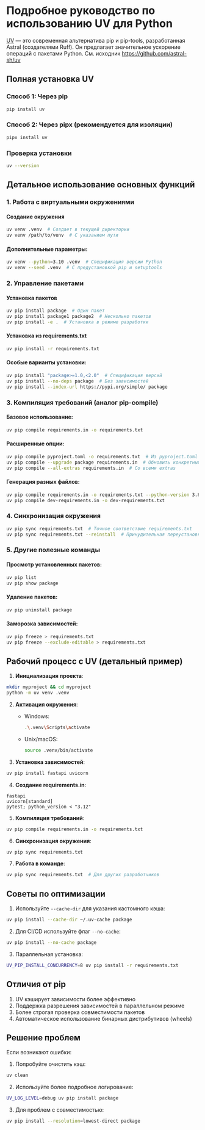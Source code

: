 # Подробное руководство по использованию UV для Python

[UV](https://astral-sh.vercel.app/blog/uv-unified-python-packaging) — это современная альтернатива pip и pip-tools, разработанная Astral (создателями Ruff). Он предлагает значительное ускорение операций с пакетами Python. 
См. исходник https://github.com/astral-sh/uv

## Полная установка UV

### Способ 1: Через pip
```bash
pip install uv
```

### Способ 2: Через pipx (рекомендуется для изоляции)
```bash
pipx install uv
```

### Проверка установки
```bash
uv --version
```

## Детальное использование основных функций

### 1. Работа с виртуальными окружениями

#### Создание окружения
```bash
uv venv .venv  # Создает в текущей директории
uv venv /path/to/venv  # С указанием пути
```

#### Дополнительные параметры:
```bash
uv venv --python=3.10 .venv  # Спецификация версии Python
uv venv --seed .venv  # С предустановкой pip и setuptools
```

### 2. Управление пакетами

#### Установка пакетов
```bash
uv pip install package  # Один пакет
uv pip install package1 package2  # Несколько пакетов
uv pip install -e .  # Установка в режиме разработки
```

#### Установка из requirements.txt
```bash
uv pip install -r requirements.txt
```

#### Особые варианты установки:
```bash
uv pip install "package>=1.0,<2.0"  # Спецификация версий
uv pip install --no-deps package  # Без зависимостей
uv pip install --index-url https://pypi.org/simple/ package
```

### 3. Компиляция требований (аналог pip-compile)

#### Базовое использование:
```bash
uv pip compile requirements.in -o requirements.txt
```

#### Расширенные опции:
```bash
uv pip compile pyproject.toml -o requirements.txt  # Из pyproject.toml
uv pip compile --upgrade package requirements.in  # Обновить конкретный пакет
uv pip compile --all-extras requirements.in  # Со всеми extras
```

#### Генерация разных файлов:
```bash
uv pip compile requirements.in -o requirements.txt --python-version 3.8
uv pip compile dev-requirements.in -o dev-requirements.txt
```

### 4. Синхронизация окружения

```bash
uv pip sync requirements.txt  # Точное соответствие requirements.txt
uv pip sync requirements.txt --reinstall  # Принудительная переустановка
```

### 5. Другие полезные команды

#### Просмотр установленных пакетов:
```bash
uv pip list
uv pip show package
```

#### Удаление пакетов:
```bash
uv pip uninstall package
```

#### Заморозка зависимостей:
```bash
uv pip freeze > requirements.txt
uv pip freeze --exclude-editable > requirements.txt
```

## Рабочий процесс с UV (детальный пример)

1. **Инициализация проекта**:
```bash
mkdir myproject && cd myproject
python -m uv venv .venv
```

2. **Активация окружения**:
   - Windows:
     ```bash
     .\.venv\Scripts\activate
     ```
   - Unix/macOS:
     ```bash
     source .venv/bin/activate
     ```

3. **Установка зависимостей**:
```bash
uv pip install fastapi uvicorn
```

4. **Создание requirements.in**:
```text
fastapi
uvicorn[standard]
pytest; python_version < "3.12"
```

5. **Компиляция требований**:
```bash
uv pip compile requirements.in -o requirements.txt
```

6. **Синхронизация окружения**:
```bash
uv pip sync requirements.txt
```

7. **Работа в команде**:
```bash
uv pip sync requirements.txt  # Для других разработчиков
```

## Советы по оптимизации

1. Используйте `--cache-dir` для указания кастомного кэша:
```bash
uv pip install --cache-dir ~/.uv-cache package
```

2. Для CI/CD используйте флаг `--no-cache`:
```bash
uv pip install --no-cache package
```

3. Параллельная установка:
```bash
UV_PIP_INSTALL_CONCURRENCY=8 uv pip install -r requirements.txt
```

## Отличия от pip

1. UV кэширует зависимости более эффективно
2. Поддержка разрешения зависимостей в параллельном режиме
3. Более строгая проверка совместимости пакетов
4. Автоматическое использование бинарных дистрибутивов (wheels)

## Решение проблем

Если возникают ошибки:
1. Попробуйте очистить кэш:
```bash
uv clean
```

2. Используйте более подробное логирование:
```bash
UV_LOG_LEVEL=debug uv pip install package
```

3. Для проблем с совместимостью:
```bash
uv pip install --resolution=lowest-direct package
```
